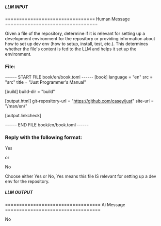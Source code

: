 ##### LLM INPUT #####
================================ Human Message =================================

Given a file of the repository, determine if it is relevant for setting up a development environment for the repository or providing information about how to set up dev env (how to setup, install, test, etc.). This determines whether the file's content is fed to the LLM and helps it set up the environment.

### File:
------ START FILE book/en/book.toml ------
[book]
language = "en"
src = "src"
title = "Just Programmer's Manual"

[build]
build-dir = "build"

[output.html]
git-repository-url = "https://github.com/casey/just"
site-url = "/man/en/"

[output.linkcheck]

------ END FILE book/en/book.toml ------

### Reply with the following format:

<rel>Yes</rel>

or

<rel>No</rel>

Choose either Yes or No, Yes means this file IS relevant for setting up a dev env for the repository.

##### LLM OUTPUT #####
================================== Ai Message ==================================

<rel>No</rel>